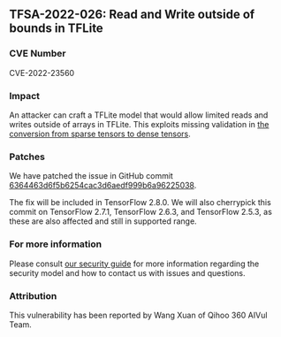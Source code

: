## TFSA-2022-026: Read and Write outside of bounds in TFLite

### CVE Number
CVE-2022-23560

### Impact
An attacker can craft a TFLite model that would allow limited reads and writes outside of arrays in TFLite. This exploits missing validation in [the conversion from sparse tensors to dense tensors](https://github.com/tensorflow/tensorflow/blob/ca6f96b62ad84207fbec580404eaa7dd7403a550/tensorflow/lite/kernels/internal/utils/sparsity_format_converter.cc#L252-L293).

### Patches
We have patched the issue in GitHub commit [6364463d6f5b6254cac3d6aedf999b6a96225038](https://github.com/tensorflow/tensorflow/commit/6364463d6f5b6254cac3d6aedf999b6a96225038).

The fix will be included in TensorFlow 2.8.0. We will also cherrypick this commit on TensorFlow 2.7.1, TensorFlow 2.6.3, and TensorFlow 2.5.3, as these are also affected and still in supported range.

### For more information
Please consult [our security guide](https://github.com/tensorflow/tensorflow/blob/master/SECURITY.md) for more information regarding the security model and how to contact us with issues and questions.

### Attribution
This vulnerability has been reported by Wang Xuan of Qihoo 360 AIVul Team.

